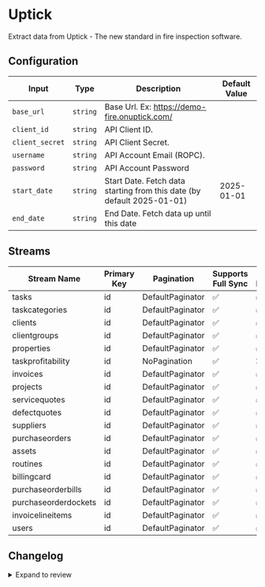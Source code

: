 # Uptick
Extract data from Uptick - The new standard in fire inspection software.

## Configuration

| Input | Type | Description | Default Value |
|-------|------|-------------|---------------|
| `base_url` | `string` | Base Url. Ex: https://demo-fire.onuptick.com/ |  |
| `client_id` | `string` | API Client ID.  |  |
| `client_secret` | `string` | API Client Secret.  |  |
| `username` | `string` | API Account Email (ROPC).  |  |
| `password` | `string` | API Account Password  |  |
| `start_date` | `string` | Start Date. Fetch data starting from this date (by default 2025-01-01) | 2025-01-01 |
| `end_date` | `string` | End Date. Fetch data up until this date |  |

## Streams
| Stream Name | Primary Key | Pagination | Supports Full Sync | Supports Incremental |
|-------------|-------------|------------|---------------------|----------------------|
| tasks | id | DefaultPaginator | ✅ |  ✅  |
| taskcategories | id | DefaultPaginator | ✅ |  ✅  |
| clients | id | DefaultPaginator | ✅ |  ✅  |
| clientgroups | id | DefaultPaginator | ✅ |  ✅  |
| properties | id | DefaultPaginator | ✅ |  ✅  |
| taskprofitability | id | NoPagination | ✅ |  ❌ |
| invoices | id | DefaultPaginator | ✅ |  ✅  |
| projects | id | DefaultPaginator | ✅ |  ✅  |
| servicequotes | id | DefaultPaginator | ✅ |  ✅  |
| defectquotes | id | DefaultPaginator | ✅ |  ✅  |
| suppliers | id | DefaultPaginator | ✅ |  ✅  |
| purchaseorders | id | DefaultPaginator | ✅ |  ✅  |
| assets | id | DefaultPaginator | ✅ |  ✅  |
| routines | id | DefaultPaginator | ✅ |  ✅  |
| billingcard | id | DefaultPaginator | ✅ |  ✅  |
| purchaseorderbills | id | DefaultPaginator | ✅ |  ✅  |
| purchaseorderdockets | id | DefaultPaginator | ✅ |  ✅  |
| invoicelineitems | id | DefaultPaginator | ✅ |  ✅  |
| users | id  | DefaultPaginator | ✅ |  ✅  |

## Changelog

<details>
  <summary>Expand to review</summary>

| Version          | Date              | Pull Request | Subject        |
|------------------|-------------------|--------------|----------------|
| 0.2.2 | 2025-08-26 | [65534](https://github.com/airbytehq/airbyte/pull/65534) | Add extra_fields to property stream|
| 0.2.1 | 2025-08-24 | [65445](https://github.com/airbytehq/airbyte/pull/65445) | Update dependencies |
| 0.2.0 | 2025-08-22 | | Update task profitability stream to use start_date parameter |
| 0.0.11 | 2025-08-14 | [64942](https://github.com/airbytehq/airbyte/pull/65061) | Add users and task profitability streams |
| 0.0.10 | 2025-08-14 | [64942](https://github.com/airbytehq/airbyte/pull/64942) | Fix docker image entrypoint for platform syncs |
| 0.0.9 | 2025-08-13 | [64170](https://github.com/airbytehq/airbyte/pull/64170) | adds cursor pagination, incremental sync and rate limiting |
| 0.0.8 | 2025-08-09 | [64845](https://github.com/airbytehq/airbyte/pull/64845) | Update dependencies |
| 0.0.7 | 2025-08-02 | [64403](https://github.com/airbytehq/airbyte/pull/64403) | Update dependencies |
| 0.0.6 | 2025-07-26 | [64055](https://github.com/airbytehq/airbyte/pull/64055) | Update dependencies |
| 0.0.5 | 2025-07-20 | [63685](https://github.com/airbytehq/airbyte/pull/63685) | Update dependencies |
| 0.0.4 | 2025-07-12 | [63165](https://github.com/airbytehq/airbyte/pull/63165) | Update dependencies |
| 0.0.3 | 2025-07-05 | [62739](https://github.com/airbytehq/airbyte/pull/62739) | Update dependencies |
| 0.0.2 | 2025-06-28 | [62220](https://github.com/airbytehq/airbyte/pull/62220) | Update dependencies |
| 0.0.1 | 2025-06-10 | | Initial release by [@sajarin](https://github.com/sajarin) via Connector Builder |

</details>
